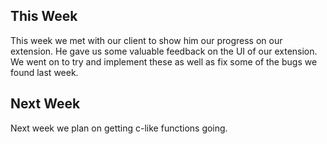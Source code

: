 ## This Week

This week we met with our client to show him our progress on our extension. He gave us some valuable feedback on the UI of our extension. We went on to try and implement these as well as fix some of the bugs we found last week.

## Next Week

Next week we plan on getting c-like functions going.